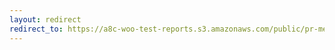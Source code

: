```yaml
---
layout: redirect
redirect_to: https://a8c-woo-test-reports.s3.amazonaws.com/public/pr-merge/38123/api/index.html
---
```

